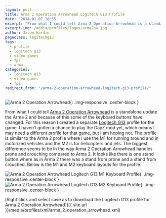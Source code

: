 ```yaml
---
layout: post
title: Arma 2 Operation Arrowhead Logitech G13 Profile
date: '2014-01-07 18:55'
excerpt: "From what I could tell Arma 2 Operation Arrowhead is a standalone update the Arma 2 and because of this some of the keyboard buttons have changed. For this reason I created a separate Logitech G13 profile for the game."
excerpt-img: /media/profiles/logos/arma2oa.jpg
author: Jason Hardin
pageclass: logitechg13
tags:
  - profile
  - logitech g13
  - video games
  - fps
  - arma
categories:
  - logitech_g13
  - video_games
  - fps
redirect_from: "/arma-2-operation-arrowhead-logitech-g13-profile/"
---
```

![Arma 2 Operation Arrowhead]({{site.url}}/media/profiles/logos/arma2oa.jpg){: .img-responsive  .center-block }

From what I could tell [Arma 2 Operation Arrowhead](http://www.arma2.com/arma-2-oa.html) is a standalone update the Arma 2 and because of this some of the keyboard buttons have changed. For this reason I created a separate [Logitech G13](http://gaming.logitech.com/en-us/product/g13-advanced-gameboard) profile for the game. I haven’t gotten a chance to play the DayZ mod yet, which means I may need a different profile for that game, but I am hoping not. The profile is similar to the Arma 2 profile where I use the M1 for running around and in motorized vehicles and the M2 is for helicopters and jets. The biggest difference seems to be in the way Arma 2 Operation Arrowhead handles prone and crouching compared to Arma 2. It looks like there is one stand button where as in Arma 2 there was a stand from prone and a stand from crouched. Below is the M1 and M2 keyboard layouts for the profile.

![Arma 2 Operation Arrowhead Logitech G13 M1 Keyboard Profile]({{site.url}}/media/profiles/layouts/arma_2_operation_arrowhead_m1_keyboard_layout.png){: .img-responsive  .center-block }
![Arma 2 Operation Arrowhead Logitech G13 M2 Keyboard Profile]({{site.url}}/media/profiles/layouts/arma_2_operation_arrowhead_m2_keyboard_layout.png){: .img-responsive  .center-block }

[Right click and select save as to download the Logitech G13 profile for Arma 2 Operation Arrowhead]({{ site.url }}/media/profiles/xml/arma_2_operation_arrowhead.xml)
